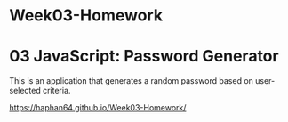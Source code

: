 # Week03-Homework
# 03 JavaScript: Password Generator

This is an application that generates a random password based on user-selected criteria. 

https://haphan64.github.io/Week03-Homework/